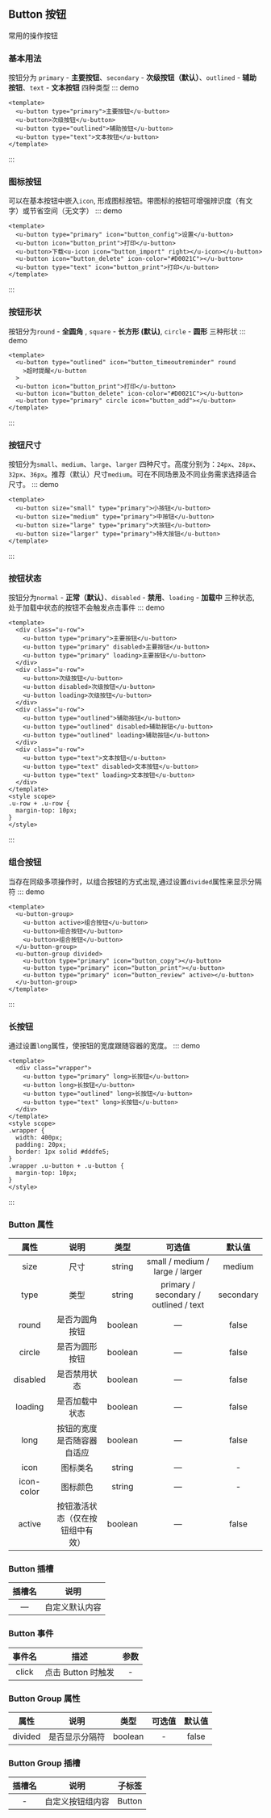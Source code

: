 ## Button 按钮

常用的操作按钮

### 基本用法

按钮分为 `primary` - **主要按钮**、`secondary` - **次级按钮（默认）**、`outlined` - **辅助按钮**、`text` - **文本按钮** 四种类型
::: demo

```vue
<template>
  <u-button type="primary">主要按钮</u-button>
  <u-button>次级按钮</u-button>
  <u-button type="outlined">辅助按钮</u-button>
  <u-button type="text">文本按钮</u-button>
</template>
```

:::

### 图标按钮

可以在基本按钮中嵌入`icon`, 形成图标按钮。带图标的按钮可增强辨识度（有文字）或节省空间（无文字）
::: demo

```vue
<template>
  <u-button type="primary" icon="button_config">设置</u-button>
  <u-button icon="button_print">打印</u-button>
  <u-button>下载<u-icon icon="button_import" right></u-icon></u-button>
  <u-button icon="button_delete" icon-color="#D0021C"></u-button>
  <u-button type="text" icon="button_print">打印</u-button>
</template>
```

:::

### 按钮形状

按钮分为`round` - **全圆角** , `square` - **长方形 (默认)**, `circle` - **圆形** 三种形状
::: demo

```vue
<template>
  <u-button type="outlined" icon="button_timeoutreminder" round
    >超时提醒</u-button
  >
  <u-button icon="button_print">打印</u-button>
  <u-button icon="button_delete" icon-color="#D0021C"></u-button>
  <u-button type="primary" circle icon="button_add"></u-button>
</template>
```

:::

### 按钮尺寸

按钮分为`small`、`medium`、`large`、`larger` 四种尺寸。高度分别为：`24px`、`28px`、`32px`、`36px`。推荐（默认）尺寸`medium`。可在不同场景及不同业务需求选择适合尺寸。
::: demo

```vue
<template>
  <u-button size="small" type="primary">小按钮</u-button>
  <u-button size="medium" type="primary">中按钮</u-button>
  <u-button size="large" type="primary">大按钮</u-button>
  <u-button size="larger" type="primary">特大按钮</u-button>
</template>
```

:::

### 按钮状态

按钮分为`normal` - **正常（默认）**、`disabled` - **禁用**、`loading` - **加载中** 三种状态, 处于加载中状态的按钮不会触发点击事件
::: demo

```vue
<template>
  <div class="u-row">
    <u-button type="primary">主要按钮</u-button>
    <u-button type="primary" disabled>主要按钮</u-button>
    <u-button type="primary" loading>主要按钮</u-button>
  </div>
  <div class="u-row">
    <u-button>次级按钮</u-button>
    <u-button disabled>次级按钮</u-button>
    <u-button loading>次级按钮</u-button>
  </div>
  <div class="u-row">
    <u-button type="outlined">辅助按钮</u-button>
    <u-button type="outlined" disabled>辅助按钮</u-button>
    <u-button type="outlined" loading>辅助按钮</u-button>
  </div>
  <div class="u-row">
    <u-button type="text">文本按钮</u-button>
    <u-button type="text" disabled>文本按钮</u-button>
    <u-button type="text" loading>文本按钮</u-button>
  </div>
</template>
<style scope>
.u-row + .u-row {
  margin-top: 10px;
}
</style>
```

:::

### 组合按钮

当存在同级多项操作时，以组合按钮的方式出现,通过设置`divided`属性来显示分隔符
::: demo

```vue
<template>
  <u-button-group>
    <u-button active>组合按钮</u-button>
    <u-button>组合按钮</u-button>
    <u-button>组合按钮</u-button>
  </u-button-group>
  <u-button-group divided>
    <u-button type="primary" icon="button_copy"></u-button>
    <u-button type="primary" icon="button_print"></u-button>
    <u-button type="primary" icon="button_review" active></u-button>
  </u-button-group>
</template>
```

:::

### 长按钮

通过设置`long`属性，使按钮的宽度跟随容器的宽度。
::: demo

```vue
<template>
  <div class="wrapper">
    <u-button type="primary" long>长按钮</u-button>
    <u-button long>长按钮</u-button>
    <u-button type="outlined" long>长按钮</u-button>
    <u-button type="text" long>长按钮</u-button>
  </div>
</template>
<style scope>
.wrapper {
  width: 400px;
  padding: 20px;
  border: 1px solid #dddfe5;
}
.wrapper .u-button + .u-button {
  margin-top: 10px;
}
</style>
```

:::

### Button 属性

|    属性    |               说明               |  类型   |                可选值                 |  默认值   |
| :--------: | :------------------------------: | :-----: | :-----------------------------------: | :-------: |
|    size    |               尺寸               | string  |    small / medium / large / larger    |  medium   |
|    type    |               类型               | string  | primary / secondary / outlined / text | secondary |
|   round    |          是否为圆角按钮          | boolean |                   —                   |   false   |
|   circle   |          是否为圆形按钮          | boolean |                   —                   |   false   |
|  disabled  |           是否禁用状态           | boolean |                   —                   |   false   |
|  loading   |          是否加载中状态          | boolean |                   —                   |   false   |
|    long    |    按钮的宽度是否随容器自适应    | boolean |                   —                   |   false   |
|    icon    |             图标类名             | string  |                   —                   |     -     |
| icon-color |             图标颜色             | string  |                   —                   |     -     |
|   active   | 按钮激活状态（仅在按钮组中有效） | boolean |                   —                   |   false   |

### Button 插槽

| 插槽名 |      说明      |
| :----: | :------------: |
|   —    | 自定义默认内容 |

### Button 事件

| 事件名 |        描述        | 参数 |
| :----: | :----------------: | :--: |
| click  | 点击 Button 时触发 |  -   |

### Button Group 属性

|  属性   |      说明      |  类型   | 可选值 | 默认值 |
| :-----: | :------------: | :-----: | :----: | :----: |
| divided | 是否显示分隔符 | boolean |   -    | false  |

### Button Group 插槽

| 插槽名 |       说明       | 子标签 |
| :----: | :--------------: | :----: |
|   -    | 自定义按钮组内容 | Button |
